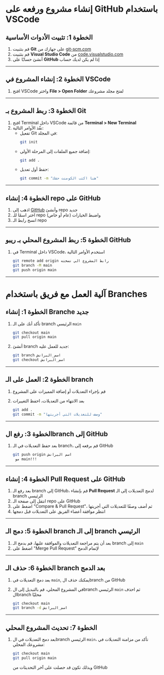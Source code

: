 # إنشاء مشروع ورفعه على GitHub باستخدام VSCode

## الخطوة 1: تثبيت الأدوات الأساسية
1. قم بتثبيت **Git** على جهازك من [git-scm.com](https://git-scm.com/downloads/)
2. قم بتثبيت **Visual Studio Code** من [code.visualstudio.com](https://code.visualstudio.com/)
3. أنشئ حسابًا على **GitHub** إذا لم يكن لديك حساب

---

## الخطوة 2: إنشاء المشروع في VSCode
1. افتح VSCode واختر **File > Open Folder** لفتح مجلد مشروعك

---

## الخطوة 3: ربط المشروع بـ Git
1. افتح Terminal داخل VSCode من قائمة **Terminal > New Terminal**
2. نفّذ الأوامر التالية:
   - تفعيل Git في المجلد:
     ```bash
     git init
     ```
   - إضافة جميع الملفات إلى المرحلة الأولى:
     ```bash
     git add .
     ```
   - حفظ أول تعديل:
     ```bash
     git commit -m "هنا اكتب الكومنت حقك"
     ```

---

## الخطوة 4: إنشاء repo على GitHub
1. اذهب إلى [GitHub](https://github.com/) وأنشئ repo جديد
2. اختر اسمًا للـ repo واضبط الخيارات (عام أو خاص)
3. انسخ رابط الـ repo

---

## الخطوة 5: ربط المشروع المحلي بـ ريبو GitHub
1. في Terminal داخل VSCode، استخدم الأوامر التالية
   ```bash
   git remote add origin رابط المشروع الي نسخته
   git branch -M main
   git push origin main
   ```

---

# آلية العمل مع فريق باستخدام Branches

## الخطوة 1: إنشاء Branche جديد
1. تأكد أنك على الـ branch الرئيسي `main`
   ```bash
   git checkout main
   git pull origin main
   ```

2. أنشئ branch جديد للعمل عليه:
   ```bash
   git branch اسم_البرانش
   git checkout اسم_البرانش
   ```


---

## الخطوة 2: العمل على الـ branch
1. قم بإجراء التعديلات أو إضافة المميزات على المشروع
2. بعد الانتهاء من التعديلات، احفظ التغييرات
   
   ```bash
   git add .
   git commit -m "وصف للتعديلات التي أجريتها"
   ```

---

## الخطوة 3: رفع الbranch إلى GitHub
1. بعد حفظ التعديلات في الـ branch، قم برفعه إلى GitHub
   
   ```bash
   git push origin اسم البرانش
    مو main!!!
   ```

---

## الخطوة 4: إنشاء Pull Request على GitHub
1. بعد رفع الـ branch إلى GitHub، قم بإنشاء **Pull Request** لدمج التعديلات إلى الـ branch الرئيسي
2. انتقل إلى صفحة الـ repo على GitHub
3. اضغط على "Compare & Pull Request"، ثم أضف وصفًا للتعديلات التي أجريتها
4. انتظر موافقة أعضاء الفريق على التعديلات قبل دمجها

---

## الخطوة 5: دمج الـ branch إلى الـ branch الرئيسي
1. بعد أن يتم مراجعة التعديلات والموافقة عليها، قم بدمج الـ branch إلى `main`
2. اضغط على "Merge Pull Request" لإتمام الدمج

---

## الخطوة 6: حذف الـ branch بعد الدمج
1. بعد دمج التعديلات في `main`, يمكنك حذف الbranch من GitHub

2. في المشروع المحلي، قم بالتبديل إلى الbranch الرئيسي `main` ثم احذف الbranch محليًا
   
   ```bash
   git checkout main
   git branch -d اسم_البرانش
   ```

---

## الخطوة 7: تحديث المشروع المحلي
1. بعد دمج التعديلات في الbranch الرئيسي `main`، تأكد من مزامنة التعديلات في مشروعك المحلي:
   ```bash
   git checkout main
   git pull origin main
   ```
   وبذلك تكون قد حصلت على آخر التحديثات من GitHub



